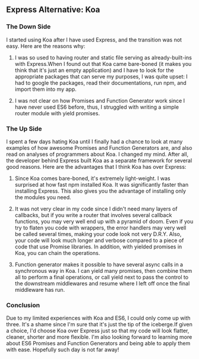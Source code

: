 ## Express Alternative: Koa

### The Down Side
I started using Koa after I have used Express, and the transition was not easy. Here are the reasons why:

1. I was so used to having router and static file serving as already-built-ins with Express.When I found out that Koa came bare-boned (it makes you think that it's just an empty application) and I have to look for the appropriate packages that can serve my purposes, I was quite upset: I had to google the packages, read their documentations, run npm, and import them into my app.

2. I was not clear on how Promises and Function Generator work since I have never used ES6 before, thus, I struggled with writing a simple router module with yield promises.

### The Up Side
I spent a few days hating Koa until I finally had a chance to look at many examples of how awesome Promises and Function Generators are, and also read on analyses of programmers about Koa. I changed my mind. After all, the developer behind Express built Koa as a separate framework for several good reasons. Here are the advantages that I think Koa has over Express:

1. Since Koa comes bare-boned, it's extremely light-weight. I was surprised at how fast npm installed Koa. It was significantly faster than installing Express. This also gives you the advantage of installing only the modules you need.

2. It was not very clear in my code since I didn't need many layers of callbacks, but if you write a router that involves several callback functions, you may very well end up with a pyramid of doom. Even if you try to flaten you code with wrappers, the error handlers may very well be called several times, making your code look not very D.R.Y. Also, your code will look much longer and verbose compared to a piece of code that use Promise libraries. In addition, with yielded promises in Koa, you can chain the operations.

3. Function generator makes it possible to have several async calls in a synchronous way in Koa. I can yield many promises, then combine them all to perform a final operations, or call yield next to pass the control to the downstream middlewares and resume where I left off once the final middleware has run.

### Conclusion
Due to my limited experiences with Koa and ES6, I could only come up with three. It's a shame since I'm sure that it's just the tip of the iceberge.If given a choice, I'd choose Koa over Express just so that my code will look flatter, cleaner, shorter and more flexible. I'm also looking forward to learning more about ES6 Promises and Function Generators and being able to apply them with ease. Hopefully such day is not far away!
